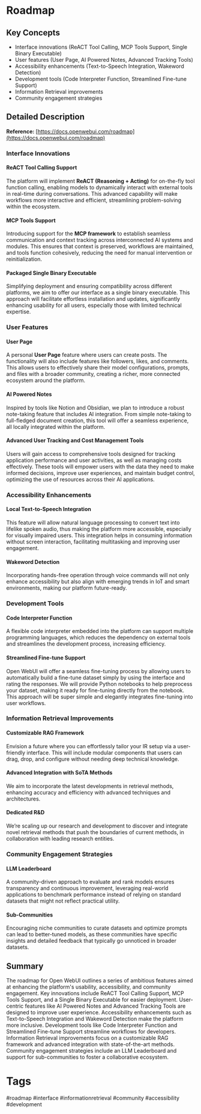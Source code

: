 # Roadmap

## Key Concepts
- Interface innovations (ReACT Tool Calling, MCP Tools Support, Single Binary Executable)
- User features (User Page, AI Powered Notes, Advanced Tracking Tools)
- Accessibility enhancements (Text-to-Speech Integration, Wakeword Detection)
- Development tools (Code Interpreter Function, Streamlined Fine-tune Support)
- Information Retrieval improvements
- Community engagement strategies

## Detailed Description

**Reference:** [https://docs.openwebui.com/roadmap](https://docs.openwebui.com/roadmap)

### Interface Innovations

#### ReACT Tool Calling Support
The platform will implement **ReACT (Reasoning + Acting)** for on-the-fly tool function calling, enabling models to dynamically interact with external tools in real-time during conversations. This advanced capability will make workflows more interactive and efficient, streamlining problem-solving within the ecosystem.

#### MCP Tools Support
Introducing support for the **MCP framework** to establish seamless communication and context tracking across interconnected AI systems and modules. This ensures that context is preserved, workflows are maintained, and tools function cohesively, reducing the need for manual intervention or reinitialization.

#### Packaged Single Binary Executable
Simplifying deployment and ensuring compatibility across different platforms, we aim to offer our interface as a single binary executable. This approach will facilitate effortless installation and updates, significantly enhancing usability for all users, especially those with limited technical expertise.

### User Features

#### User Page
A personal **User Page** feature where users can create posts. The functionality will also include features like followers, likes, and comments. This allows users to effectively share their model configurations, prompts, and files with a broader community, creating a richer, more connected ecosystem around the platform.

#### AI Powered Notes
Inspired by tools like Notion and Obsidian, we plan to introduce a robust note-taking feature that includes AI integration. From simple note-taking to full-fledged document creation, this tool will offer a seamless experience, all locally integrated within the platform.

#### Advanced User Tracking and Cost Management Tools
Users will gain access to comprehensive tools designed for tracking application performance and user activities, as well as managing costs effectively. These tools will empower users with the data they need to make informed decisions, improve user experiences, and maintain budget control, optimizing the use of resources across their AI applications.

### Accessibility Enhancements

#### Local Text-to-Speech Integration
This feature will allow natural language processing to convert text into lifelike spoken audio, thus making the platform more accessible, especially for visually impaired users. This integration helps in consuming information without screen interaction, facilitating multitasking and improving user engagement.

#### Wakeword Detection
Incorporating hands-free operation through voice commands will not only enhance accessibility but also align with emerging trends in IoT and smart environments, making our platform future-ready.

### Development Tools

#### Code Interpreter Function
A flexible code interpreter embedded into the platform can support multiple programming languages, which reduces the dependency on external tools and streamlines the development process, increasing efficiency.

#### Streamlined Fine-tune Support
Open WebUI will offer a seamless fine-tuning process by allowing users to automatically build a fine-tune dataset simply by using the interface and rating the responses. We will provide Python notebooks to help preprocess your dataset, making it ready for fine-tuning directly from the notebook. This approach will be super simple and elegantly integrates fine-tuning into user workflows.

### Information Retrieval Improvements

#### Customizable RAG Framework
Envision a future where you can effortlessly tailor your IR setup via a user-friendly interface. This will include modular components that users can drag, drop, and configure without needing deep technical knowledge.

#### Advanced Integration with SoTA Methods
We aim to incorporate the latest developments in retrieval methods, enhancing accuracy and efficiency with advanced techniques and architectures.

#### Dedicated R&D
We’re scaling up our research and development to discover and integrate novel retrieval methods that push the boundaries of current methods, in collaboration with leading research entities.

### Community Engagement Strategies

#### LLM Leaderboard
A community-driven approach to evaluate and rank models ensures transparency and continuous improvement, leveraging real-world applications to benchmark performance instead of relying on standard datasets that might not reflect practical utility.

#### Sub-Communities
Encouraging niche communities to curate datasets and optimize prompts can lead to better-tuned models, as these communities have specific insights and detailed feedback that typically go unnoticed in broader datasets.

## Summary

The roadmap for Open WebUI outlines a series of ambitious features aimed at enhancing the platform's usability, accessibility, and community engagement. Key innovations include ReACT Tool Calling Support, MCP Tools Support, and a Single Binary Executable for easier deployment. User-centric features like AI Powered Notes and Advanced Tracking Tools are designed to improve user experience. Accessibility enhancements such as Text-to-Speech Integration and Wakeword Detection make the platform more inclusive. Development tools like Code Interpreter Function and Streamlined Fine-tune Support streamline workflows for developers. Information Retrieval improvements focus on a customizable RAG framework and advanced integration with state-of-the-art methods. Community engagement strategies include an LLM Leaderboard and support for sub-communities to foster a collaborative ecosystem.

# Tags
#roadmap #interface #informationretrieval #community #accessibility #development